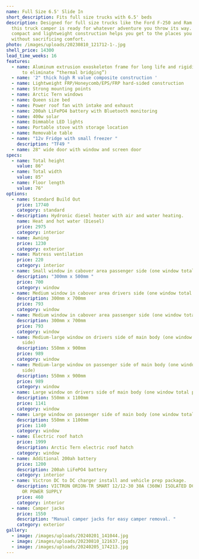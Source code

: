 ```yaml
---
name: Full Size 6.5' Slide In
short_description: Fits full size trucks with 6.5' beds
description: Designed for full size trucks like the Ford F-250 and Ram 2500,
  this truck camper is ready for whatever adventure you throw its way. Its
  compact and lightweight construction helps you get to the places you love
  without sacrificing comfort.
photo: /images/uploads/20230810_121712-1-.jpg
shell_price: 14300
lead_time_weeks: 16
features:
  - name: Aluminum extrusion exoskeleton frame for long life and rigidity. (2 pieces
      to eliminate “thermal bridging”)
  - name: '2" thick high R value composite construction '
  - name: Lightweight FRP/Honeycomb/EPS/FRP hard-sided construction
  - name: Strong mounting points
  - name: Arctic Tern windows
  - name: Queen size bed
  - name: Power roof fan with intake and exhaust
  - name: 200ah LiFePO4 battery with Bluetooth monitoring
  - name: 400w solar
  - name: Dimmable LED lights
  - name: Portable stove with storage location
  - name: Removable table
  - name: "12v Fridge with small freezer "
    description: "TF49 "
  - name: 28" wide door with window and screen door
specs:
  - name: Total height
    value: 86"
  - name: Total width
    value: 85"
  - name: Floor length
    value: 76"
options:
  - name: Standard Build Out
    price: 17740
    category: standard
  - description: Hydronic diesel heater with air and water heating.
    name: Heat and hot water (Diesel)
    price: 2975
    category: interior
  - name: Awning
    price: 1230
    category: exterior
  - name: Matress ventilation
    price: 220
    category: interior
  - name: Small window in cabover area passenger side (one window total per side)
    description: "300mm x 500mm "
    price: 700
    category: window
  - name: Medium window in cabover area drivers side (one window total per side)
    description: 300mm x 700mm
    price: 793
    category: window
  - name: Medium window in cabover area passenger side (one window total per side)
    description: 300mm x 700mm
    price: 793
    category: window
  - name: Medium-large window on drivers side of main body (one window total per
      side)
    description: 550mm x 900mm
    price: 989
    category: window
  - name: Medium-large window on passenger side of main body (one window total per
      side)
    description: 550mm x 900mm
    price: 989
    category: window
  - name: Large window on drivers side of main body (one window total per side)
    description: 550mm x 1100mm
    price: 1141
    category: window
  - name: Large window on passenger side of main body (one window total per side)
    description: 550mm x 1100mm
    price: 1140
    category: window
  - name: Electric roof hatch
    price: 1999
    description: Arctic Tern electric roof hatch
    category: window
  - name: Additional 200ah battery
    price: 1200
    description: 200ah LiFePO4 battery
    category: interior
  - name: Victron DC to DC charger install and vehicle prep package.
    description: VICTRON ORION-TR SMART 12/12-30 30A (360W) ISOLATED DC-DC CHARGER
      OR POWER SUPPLY
    price: 460
    category: interior
  - name: Camper jacks
    price: 1550
    description: "Manual camper jacks for easy camper removal. "
    category: exterior
gallery:
  - image: /images/uploads/20240201_141044.jpg
  - image: /images/uploads/20230810_121637.jpg
  - image: /images/uploads/20240205_174213.jpg
---
```

